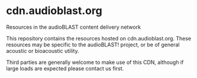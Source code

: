 # cdn.audioblast.org
Resources in the audioBLAST content delivery network

This repository contains the resources hosted on cdn.audioblast.org. These resources may be specific to the audioBLAST! project, or be of general acoustic or bioacoustic utility.

Third parties are generally welcome to make use of this CDN, although if large loads are expected please contact us first.
